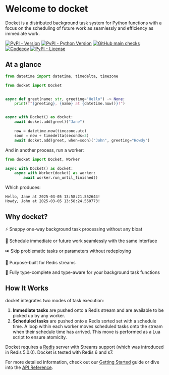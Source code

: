 # Welcome to docket

Docket is a distributed background task system for Python functions with a focus
on the scheduling of future work as seamlessly and efficiency as immediate work.

[![PyPI - Version](https://img.shields.io/pypi/v/pydocket)](https://pypi.org/project/pydocket/)
[![PyPI - Python Version](https://img.shields.io/pypi/pyversions/pydocket)](https://pypi.org/project/pydocket/)
[![GitHub main checks](https://img.shields.io/github/check-runs/chrisguidry/docket/main)](https://github.com/chrisguidry/docket/actions/workflows/ci.yml)
[![Codecov](https://img.shields.io/codecov/c/github/chrisguidry/docket)](https://app.codecov.io/gh/chrisguidry/docket)
[![PyPI - License](https://img.shields.io/pypi/l/pydocket)](https://github.com/chrisguidry/docket/blob/main/LICENSE)

## At a glance

```python
from datetime import datetime, timedelta, timezone

from docket import Docket


async def greet(name: str, greeting="Hello") -> None:
    print(f"{greeting}, {name} at {datetime.now()}!")


async with Docket() as docket:
    await docket.add(greet)("Jane")

    now = datetime.now(timezone.utc)
    soon = now + timedelta(seconds=3)
    await docket.add(greet, when=soon)("John", greeting="Howdy")
```

And in another process, run a worker:

```python
from docket import Docket, Worker

async with Docket() as docket:
    async with Worker(docket) as worker:
        await worker.run_until_finished()
```

Which produces:

```
Hello, Jane at 2025-03-05 13:58:21.552644!
Howdy, John at 2025-03-05 13:58:24.550773!
```

## Why docket?

⚡️ Snappy one-way background task processing without any bloat

📅 Schedule immediate or future work seamlessly with the same interface

⏭️ Skip problematic tasks or parameters without redeploying

🌊 Purpose-built for Redis streams

🧩 Fully type-complete and type-aware for your background task functions

## How It Works

docket integrates two modes of task execution:

1. **Immediate tasks** are pushed onto a Redis stream and are available to be picked up by any worker.
2. **Scheduled tasks** are pushed onto a Redis sorted set with a schedule time. A loop within each worker moves scheduled tasks onto the stream when their schedule time has arrived. This move is performed as a Lua script to ensure atomicity.

Docket requires a [Redis](http://redis.io/) server with Streams support (which was
introduced in Redis 5.0.0). Docket is tested with Redis 6 and s7.

For more detailed information, check out our [Getting Started](getting-started.md) guide or dive into the [API Reference](api-reference.md).
